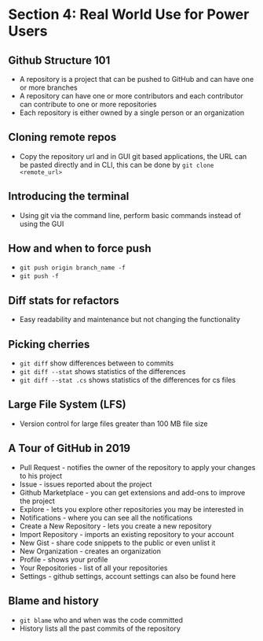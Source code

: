 # Section 4: Real World Use for Power Users

## Github Structure 101
- A repository is a project that can be pushed to GitHub and can have one or more branches
- A repository can have one or more contributors and each contributor can contribute to one or more repositories
- Each repository is either owned by a single person or an organization

## Cloning remote repos
- Copy the repository url and in GUI git based applications, the URL can be pasted directly and in CLI, this can be done by
`git clone <remote_url>`

## Introducing the terminal
- Using git via the command line, perform basic commands instead of using the GUI

## How and when to force push
- `git push origin branch_name -f`
- `git push -f`

## Diff stats for refactors
- Easy readability and maintenance but not changing the functionality

## Picking cherries
- `git diff` show differences between to commits
- `git diff --stat` shows statistics of the differences
- `git diff --stat .cs` shows statistics of the differences for cs files

## Large File System (LFS)
- Version control for large files greater than 100 MB file size

## A Tour of GitHub in 2019
- Pull Request - notifies the owner of the repository to apply your changes to his project
- Issue - issues reported about the project
- Github Marketplace - you can get extensions and add-ons to improve the project
- Explore - lets you explore other repositories you may be interested in
- Notifications - where you can see all the notifications
- Create a New Repository - lets you create a new repository
- Import Repository - imports an existing repository to your account
- New Gist - share code snippets to the public or even unlist it
- New Organization - creates an organization
- Profile - shows your profile
- Your Repositories - list of all your repositories
- Settings - github settings, account settings can also be found here


## Blame and history
- `git blame` who and when was the code committed
- History lists all the past commits of the repository